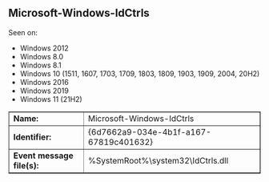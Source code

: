 ## Microsoft-Windows-IdCtrls

Seen on:
* Windows 2012
* Windows 8.0
* Windows 8.1
* Windows 10 (1511, 1607, 1703, 1709, 1803, 1809, 1903, 1909, 2004, 20H2)
* Windows 2016
* Windows 2019
* Windows 11 (21H2)

<table border="1" class="docutils">
  <tbody>
    <tr>
      <td><b>Name:</b></td>
      <td>Microsoft-Windows-IdCtrls</td>
    </tr>
    <tr>
      <td><b>Identifier:</b></td>
      <td>{6d7662a9-034e-4b1f-a167-67819c401632}</td>
    </tr>
    <tr>
      <td><b>Event message file(s):</b></td>
      <td>%SystemRoot%\system32\IdCtrls.dll</td>
    </tr>
  </tbody>
</table>

&nbsp;

